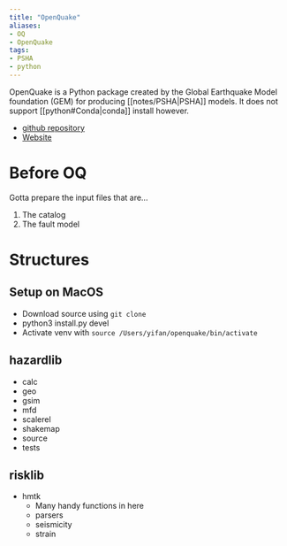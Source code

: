 ```yaml
---
title: "OpenQuake"
aliases:
- OQ
- OpenQuake
tags:
- PSHA
- python
---
```


OpenQuake is a Python package created by the Global Earthquake Model foundation (GEM) for producing [[notes/PSHA|PSHA]] models. It does not support [[python#Conda|conda]] install however.
- [github repository](https://github.com/gem/oq-engine)
- [Website](https://www.globalquakemodel.org/openquake)
# Before OQ
Gotta prepare the input files that are...
1. The catalog
2. The fault model

# Structures
## Setup on MacOS
- Download source using `git clone` 
- python3 install.py devel
- Activate venv with `source /Users/yifan/openquake/bin/activate` 

## hazardlib
- calc
- geo
- gsim
- mfd
- scalerel
- shakemap
- source
- tests
## risklib
- hmtk
    - Many handy functions in here
    - parsers
    - seismicity
    - strain

